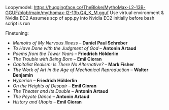 Loopymodel:
https://huggingface.co/TheBloke/MythoMax-L2-13B-GGUF/blob/main/mythomax-l2-13b.Q4_K_M.gguf
Use virtual environment & Nvidia EC2
Assumes scp of app.py into Nvidia EC2 initially before bash script is run

Finetuning:
- *Memoirs of My Nervous Illness* – **Daniel Paul Schreber**
- *To Have Done with the Judgment of God* – **Antonin Artaud**
- *Poems from the Tower Years* – **Friedrich Hölderlin**
- *The Trouble with Being Born* – **Emil Cioran**
- *Capitalist Realism: Is There No Alternative?* – **Mark Fisher**
- *The Work of Art in the Age of Mechanical Reproduction* – **Walter Benjamin**
- *Hyperion* – **Friedrich Hölderlin**
- *On the Heights of Despair* – **Emil Cioran**
- *The Theater and Its Double* – **Antonin Artaud**
- *The Peyote Dance* – **Antonin Artaud**
- *History and Utopia* – **Emil Cioran**
